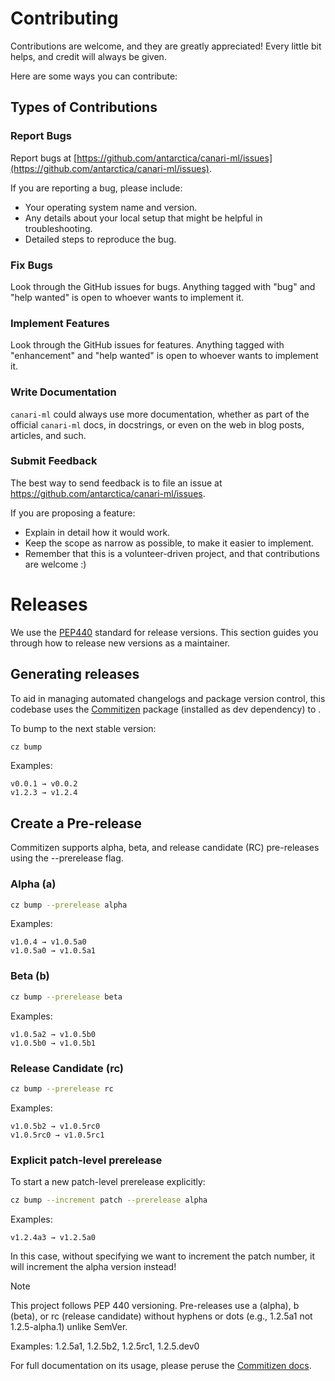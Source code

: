 <!--contributing-start-->

# Contributing

Contributions are welcome, and they are greatly appreciated! Every little bit
helps, and credit will always be given.

Here are some ways you can contribute:

## Types of Contributions

### Report Bugs

Report bugs at [https://github.com/antarctica/canari-ml/issues](https://github.com/antarctica/canari-ml/issues).

If you are reporting a bug, please include:

* Your operating system name and version.
* Any details about your local setup that might be helpful in troubleshooting.
* Detailed steps to reproduce the bug.

### Fix Bugs

Look through the GitHub issues for bugs. Anything tagged with "bug" and "help
wanted" is open to whoever wants to implement it.

### Implement Features

Look through the GitHub issues for features. Anything tagged with "enhancement"
and "help wanted" is open to whoever wants to implement it.

### Write Documentation

`canari-ml` could always use more documentation, whether as part of the
official `canari-ml` docs, in docstrings, or even on the web in blog posts,
articles, and such.

### Submit Feedback

The best way to send feedback is to file an issue at https://github.com/antarctica/canari-ml/issues.

If you are proposing a feature:

* Explain in detail how it would work.
* Keep the scope as narrow as possible, to make it easier to implement.
* Remember that this is a volunteer-driven project, and that contributions
  are welcome :)

<!--contributing-end-->

<!--releases-start-->

# Releases

We use the [PEP440](https://peps.python.org/pep-0440/) standard for release versions. This section guides you through how to release new versions as a maintainer.

## Generating releases

To aid in managing automated changelogs and package version control, this codebase uses the [Commitizen](https://commitizen-tools.github.io/commitizen/) package (installed as dev dependency) to .

To bump to the next stable version:

```bash
cz bump
```

Examples:

```
v0.0.1 → v0.0.2
v1.2.3 → v1.2.4
```

## Create a Pre-release

Commitizen supports alpha, beta, and release candidate (RC) pre-releases using the --prerelease flag.

### Alpha (a)

```bash
cz bump --prerelease alpha
```

Examples:

```
v1.0.4 → v1.0.5a0
v1.0.5a0 → v1.0.5a1
```

### Beta (b)

```bash
cz bump --prerelease beta
```

Examples:

```
v1.0.5a2 → v1.0.5b0
v1.0.5b0 → v1.0.5b1
```

### Release Candidate (rc)

```bash
cz bump --prerelease rc
```

Examples:

```
v1.0.5b2 → v1.0.5rc0
v1.0.5rc0 → v1.0.5rc1
```

### Explicit patch-level prerelease

To start a new patch-level prerelease explicitly:

```bash
cz bump --increment patch --prerelease alpha
```

Examples:

```
v1.2.4a3 → v1.2.5a0
```

In this case, without specifying we want to increment the patch number, it will increment the alpha version instead!

<div class="result">
  <div class="admonition note">
    <p class="admonition-title">Note</p>
    <p>This project follows PEP 440 versioning. Pre-releases use a (alpha), b (beta), or rc (release candidate)
    without hyphens or dots (e.g., 1.2.5a1 not 1.2.5-alpha.1) unlike SemVer.</p>
    <p>Examples: 1.2.5a1, 1.2.5b2, 1.2.5rc1, 1.2.5.dev0</p>
  </div>
</div>

For full documentation on its usage, please peruse the [Commitizen docs](https://commitizen-tools.github.io/commitizen/commands/bump/).

<!--releases-end-->

